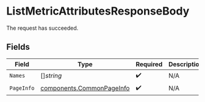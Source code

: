 # ListMetricAttributesResponseBody

The request has succeeded.


## Fields

| Field                                                                  | Type                                                                   | Required                                                               | Description                                                            |
| ---------------------------------------------------------------------- | ---------------------------------------------------------------------- | ---------------------------------------------------------------------- | ---------------------------------------------------------------------- |
| `Names`                                                                | []*string*                                                             | :heavy_check_mark:                                                     | N/A                                                                    |
| `PageInfo`                                                             | [components.CommonPageInfo](../../models/components/commonpageinfo.md) | :heavy_check_mark:                                                     | N/A                                                                    |